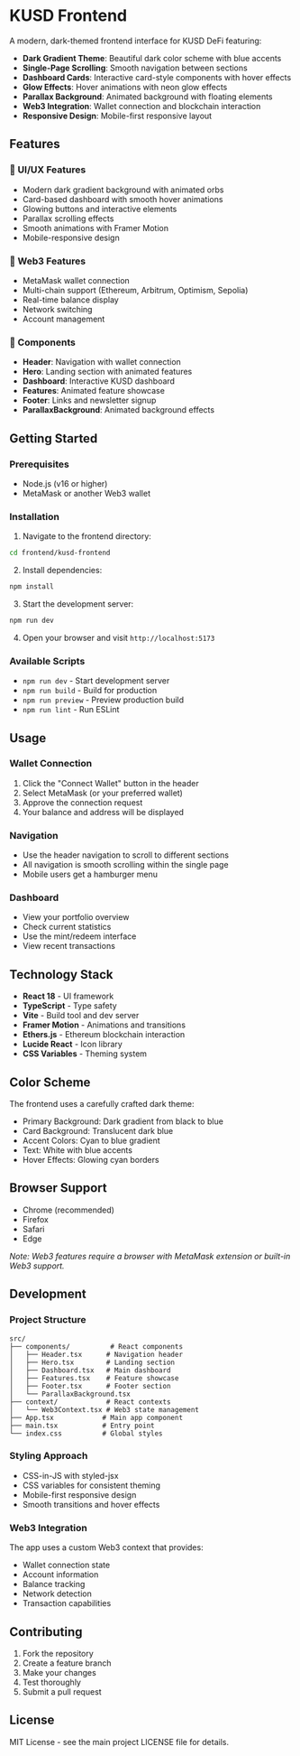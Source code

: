 # KUSD Frontend

A modern, dark-themed frontend interface for KUSD DeFi featuring:

- **Dark Gradient Theme**: Beautiful dark color scheme with blue accents
- **Single-Page Scrolling**: Smooth navigation between sections
- **Dashboard Cards**: Interactive card-style components with hover effects
- **Glow Effects**: Hover animations with neon glow effects
- **Parallax Background**: Animated background with floating elements
- **Web3 Integration**: Wallet connection and blockchain interaction
- **Responsive Design**: Mobile-first responsive layout

## Features

### 🎨 UI/UX Features
- Modern dark gradient background with animated orbs
- Card-based dashboard with smooth hover animations
- Glowing buttons and interactive elements
- Parallax scrolling effects
- Smooth animations with Framer Motion
- Mobile-responsive design

### 🔗 Web3 Features
- MetaMask wallet connection
- Multi-chain support (Ethereum, Arbitrum, Optimism, Sepolia)
- Real-time balance display
- Network switching
- Account management

### 📱 Components
- **Header**: Navigation with wallet connection
- **Hero**: Landing section with animated features
- **Dashboard**: Interactive KUSD dashboard
- **Features**: Animated feature showcase
- **Footer**: Links and newsletter signup
- **ParallaxBackground**: Animated background effects

## Getting Started

### Prerequisites
- Node.js (v16 or higher)
- MetaMask or another Web3 wallet

### Installation

1. Navigate to the frontend directory:
```bash
cd frontend/kusd-frontend
```

2. Install dependencies:
```bash
npm install
```

3. Start the development server:
```bash
npm run dev
```

4. Open your browser and visit `http://localhost:5173`

### Available Scripts

- `npm run dev` - Start development server
- `npm run build` - Build for production
- `npm run preview` - Preview production build
- `npm run lint` - Run ESLint

## Usage

### Wallet Connection
1. Click the "Connect Wallet" button in the header
2. Select MetaMask (or your preferred wallet)
3. Approve the connection request
4. Your balance and address will be displayed

### Navigation
- Use the header navigation to scroll to different sections
- All navigation is smooth scrolling within the single page
- Mobile users get a hamburger menu

### Dashboard
- View your portfolio overview
- Check current statistics
- Use the mint/redeem interface
- View recent transactions

## Technology Stack

- **React 18** - UI framework
- **TypeScript** - Type safety
- **Vite** - Build tool and dev server
- **Framer Motion** - Animations and transitions
- **Ethers.js** - Ethereum blockchain interaction
- **Lucide React** - Icon library
- **CSS Variables** - Theming system

## Color Scheme

The frontend uses a carefully crafted dark theme:

- Primary Background: Dark gradient from black to blue
- Card Background: Translucent dark blue
- Accent Colors: Cyan to blue gradient
- Text: White with blue accents
- Hover Effects: Glowing cyan borders

## Browser Support

- Chrome (recommended)
- Firefox
- Safari
- Edge

*Note: Web3 features require a browser with MetaMask extension or built-in Web3 support.*

## Development

### Project Structure
```
src/
├── components/          # React components
│   ├── Header.tsx      # Navigation header
│   ├── Hero.tsx        # Landing section
│   ├── Dashboard.tsx   # Main dashboard
│   ├── Features.tsx    # Feature showcase
│   ├── Footer.tsx      # Footer section
│   └── ParallaxBackground.tsx
├── context/            # React contexts
│   └── Web3Context.tsx # Web3 state management
├── App.tsx            # Main app component
├── main.tsx           # Entry point
└── index.css          # Global styles
```

### Styling Approach
- CSS-in-JS with styled-jsx
- CSS variables for consistent theming
- Mobile-first responsive design
- Smooth transitions and hover effects

### Web3 Integration
The app uses a custom Web3 context that provides:
- Wallet connection state
- Account information
- Balance tracking
- Network detection
- Transaction capabilities

## Contributing

1. Fork the repository
2. Create a feature branch
3. Make your changes
4. Test thoroughly
5. Submit a pull request

## License

MIT License - see the main project LICENSE file for details.